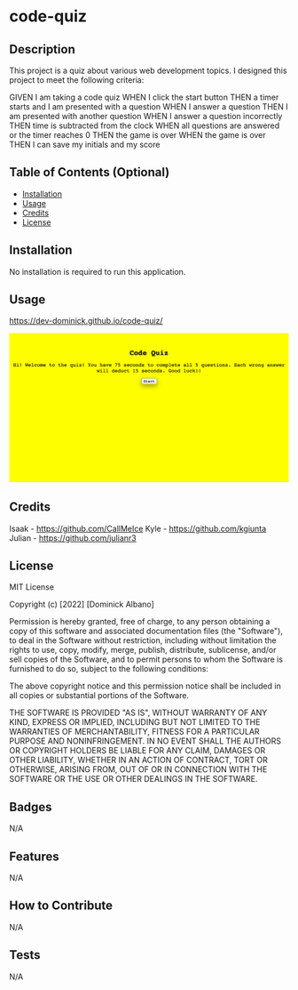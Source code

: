 # code-quiz

## Description

This project is a quiz about various web development topics.  I designed this project to meet the following criteria:

GIVEN I am taking a code quiz
WHEN I click the start button
THEN a timer starts and I am presented with a question
WHEN I answer a question
THEN I am presented with another question
WHEN I answer a question incorrectly
THEN time is subtracted from the clock
WHEN all questions are answered or the timer reaches 0
THEN the game is over
WHEN the game is over
THEN I can save my initials and my score

## Table of Contents (Optional)

- [Installation](#installation)
- [Usage](#usage)
- [Credits](#credits)
- [License](#license)

## Installation

No installation is required to run this application. 

## Usage

https://dev-dominick.github.io/code-quiz/

![alt text](./img/quiz-pic.png)


## Credits

Isaak - https://github.com/CallMeIce
Kyle - https://github.com/kgiunta
Julian - https://github.com/julianr3

## License

MIT License

Copyright (c) [2022] [Dominick Albano]

Permission is hereby granted, free of charge, to any person obtaining a copy of this software and associated documentation files (the "Software"), to deal in the Software without restriction, including without limitation the rights to use, copy, modify, merge, publish, distribute, sublicense, and/or sell copies of the Software, and to permit persons to whom the Software is furnished to do so, subject to the following conditions:

The above copyright notice and this permission notice shall be included in all copies or substantial portions of the Software.

THE SOFTWARE IS PROVIDED "AS IS", WITHOUT WARRANTY OF ANY KIND, EXPRESS OR IMPLIED, INCLUDING BUT NOT LIMITED TO THE WARRANTIES OF MERCHANTABILITY, FITNESS FOR A PARTICULAR PURPOSE AND NONINFRINGEMENT. IN NO EVENT SHALL THE AUTHORS OR COPYRIGHT HOLDERS BE LIABLE FOR ANY CLAIM, DAMAGES OR OTHER LIABILITY, WHETHER IN AN ACTION OF CONTRACT, TORT OR OTHERWISE, ARISING FROM, OUT OF OR IN CONNECTION WITH THE SOFTWARE OR THE USE OR OTHER DEALINGS IN THE SOFTWARE.



## Badges

N/A

## Features

N/A

## How to Contribute

N/A

## Tests

N/A